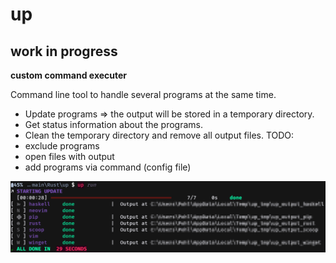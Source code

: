 # up

## work in progress

**custom command executer**

Command line tool to handle several programs at the same time.
* Update programs => the output will be stored in a temporary directory.
* Get status information about the programs.
* Clean the temporary directory and remove all output files.
TODO:
* exclude programs
* open files with output
* add programs via command (config file)

![screenshot_all_done](https://github.com/Phydon/up/blob/master/assets/screenshot_all_done.png)
